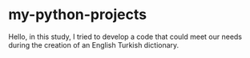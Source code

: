 # my-python-projects
Hello, in this study, I tried to develop a code that could meet our needs during the creation of an English Turkish dictionary.
